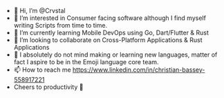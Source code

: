 - 👋 Hi, I’m @Crvstal
- 👀 I’m interested in Consumer facing software although I find myself writing Scripts from time to time.
- 🌱 I’m currently learning Mobile DevOps using Go, Dart/Flutter & Rust
- 💞️ I’m looking to collaborate on Cross-Platform Applications & Rust Applications 
- 🍷 I absolutely do not mind making or learning new languages, matter of fact I aspire to be in the Emoji language core team.
- 📫 How to reach me https://www.linkedin.com/in/christian-bassey-558917221
- Cheers to productivity 🍷

<!---
Crvstal/Crvstal is a ✨ special ✨ repository because its `README.md` (this file) appears on your GitHub profile.
You can click the Preview link to take a look at your changes.
--->
